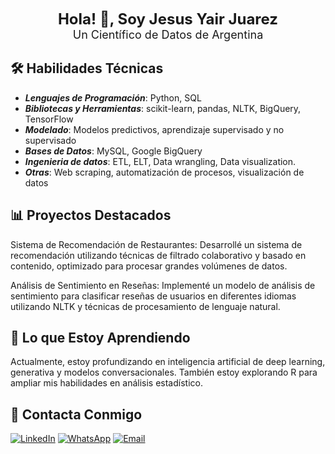 <p align="center">
  <span style="font-size: 24px;"><b>Hola! 👋, Soy Jesus Yair Juarez</b></span>
  <br>
  <span style="font-size: 18px;">Un Científico de Datos de Argentina</span>
</p>


## 🛠️ Habilidades Técnicas
- **_Lenguajes de Programación_**: Python, SQL
- **_Bibliotecas y Herramientas_**: scikit-learn, pandas, NLTK, BigQuery, TensorFlow
- **_Modelado_**: Modelos predictivos, aprendizaje supervisado y no supervisado
- **_Bases de Datos_**: MySQL, Google BigQuery
- **_Ingenieria de datos_**: ETL, ELT, Data wrangling, Data visualization.
- **_Otras_**: Web scraping, automatización de procesos, visualización de datos
## 📊 Proyectos Destacados
Sistema de Recomendación de Restaurantes: Desarrollé un sistema de recomendación utilizando técnicas de filtrado colaborativo y basado en contenido, optimizado para procesar grandes volúmenes de datos.

Análisis de Sentimiento en Reseñas: Implementé un modelo de análisis de sentimiento para clasificar reseñas de usuarios en diferentes idiomas utilizando NLTK y técnicas de procesamiento de lenguaje natural.

## 🚀 Lo que Estoy Aprendiendo
Actualmente, estoy profundizando en inteligencia artificial de deep learning, generativa y modelos conversacionales. También estoy explorando R para ampliar mis habilidades en análisis estadístico.

## 💬 Contacta Conmigo
<div align="left">

[![LinkedIn](https://img.shields.io/badge/LinkedIn-0077B5?style=for-the-badge&logo=linkedin&logoColor=white)](https://www.linkedin.com/in/yair-juarez/)
[![WhatsApp](https://img.shields.io/badge/WhatsApp-25D366?style=for-the-badge&logo=whatsapp&logoColor=white)](https://wa.me/5493513426914)
[![Email](https://img.shields.io/badge/Email-0077B5?style=for-the-badge&logo=protonmail&logoColor=white)](mailto:juarezjesusyair@gmail.com)

</div>